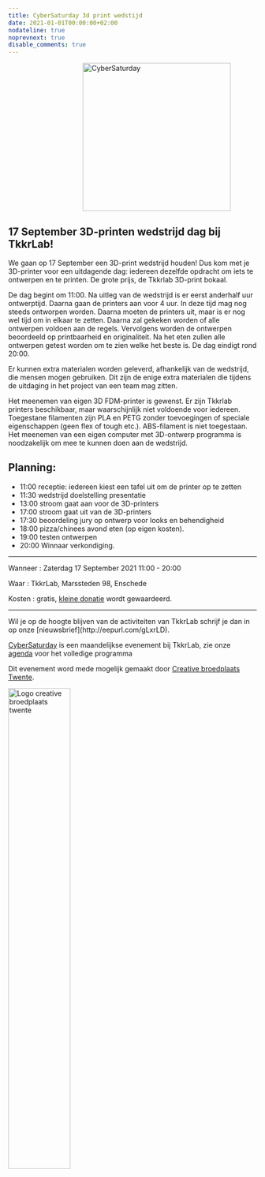 ```yaml
---
title: CyberSaturday 3d print wedstijd
date: 2021-01-01T00:00:00+02:00
nodateline: true
noprevnext: true
disable_comments: true
---
```


<img alt="CyberSaturday" src="/images/cyber_saturday.png" width="300px" height="300px" style="margin: 0px 30%;">

## 17 September 3D-printen wedstrijd dag bij TkkrLab!

We gaan op 17 September een 3D-print wedstrijd houden! Dus kom met je 3D-printer voor een uitdagende dag: iedereen dezelfde opdracht om iets te ontwerpen en te printen. De grote prijs, de Tkkrlab 3D-print bokaal.

De dag begint om 11:00. Na uitleg van de wedstrijd is er eerst anderhalf uur ontwerptijd. Daarna gaan de printers aan voor 4 uur. In deze tijd mag nog steeds ontworpen worden. Daarna moeten de printers uit, maar is er nog wel tijd om in elkaar te zetten. Daarna zal gekeken worden of alle ontwerpen voldoen aan de regels. Vervolgens worden de ontwerpen beoordeeld op printbaarheid en originaliteit. Na het eten zullen alle ontwerpen getest worden om te zien welke het beste is. De dag eindigt rond 20:00.

Er kunnen extra materialen worden geleverd, afhankelijk van de wedstrijd, die mensen mogen gebruiken. Dit zijn de enige extra materialen die tijdens de uitdaging in het project van een team mag zitten.

Het meenemen van eigen 3D FDM-printer is gewenst. Er zijn Tkkrlab printers beschikbaar, maar waarschijnlijk niet voldoende voor iedereen. Toegestane filamenten zijn PLA en PETG zonder toevoegingen of speciale eigenschappen (geen flex of tough etc.). ABS-filament is niet toegestaan. Het meenemen van een eigen computer met 3D-ontwerp programma is noodzakelijk om mee te kunnen doen aan de wedstrijd.

## Planning:
 * 11:00 receptie: iedereen kiest een tafel uit om de printer op te zetten
 * 11:30 wedstrijd doelstelling presentatie
 * 13:00 stroom gaat aan voor de 3D-printers
 * 17:00 stroom gaat uit van de 3D-printers
 * 17:30 beoordeling jury op ontwerp voor looks en behendigheid
 * 18:00 pizza/chinees avond eten (op eigen kosten).
 * 19:00 testen ontwerpen
 * 20:00 Winnaar verkondiging.

<hr>

Wanneer : Zaterdag 17 September 2021 11:00 - 20:00

Waar : TkkrLab, Marssteden 98, Enschede

Kosten : gratis, [kleine donatie](https://bunq.me/tkkrlab/5/CyberSaturday%20Donatie) wordt gewaardeerd.


<hr>
Wil je op de hoogte blijven van de activiteiten van TkkrLab schrijf je dan in op onze [nieuwsbrief](http://eepurl.com/gLxrLD).


[CyberSaturday](/cybersaturdays/cybersaturday/) is een maandelijkse evenement bij TkkrLab, zie onze [agenda](/agenda/) voor het volledige programma

Dit evenement word mede mogelijk gemaakt door [Creative broedplaats Twente](http://www.creatievebroedplaatsentwente.nl/).

<img width=50% src="/images/Logo-Creatieve-Broedplaatsen-Twente.jpg"  alt="Logo creative broedplaats twente">